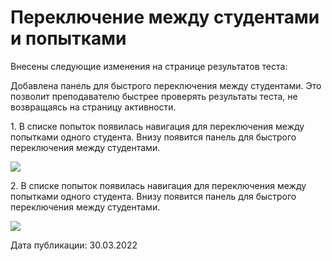 # Переключение между студентами и попытками

Внесены следующие изменения на странице результатов теста:

Добавлена панель для быстрого переключения между студентами. Это позволит преподавателю быстрее проверять результаты теста, не возвращаясь на страницу активности.

1\. В списке попыток появилась навигация для переключения между попытками одного студента. Внизу появится панель для быстрого переключения между студентами.

![](https://lh3.googleusercontent.com/xmPuIRy-7f_Z0o_1HhCYL6rTbD4jR-WM5bby9NwxJ7SbGXCR9Tv8aJtekvZ8rJOmh4JuM5cRiTwxxXx862b8v-O0TQrNwoCKVsEI4WwFjhNo6cRyrpiNNd7B2mogqqA6u2cbJ2Ci)

2\. В списке попыток появилась навигация для переключения между попытками одного студента. Внизу появится панель для быстрого переключения между студентами.

![](https://lh4.googleusercontent.com/RGO9YAi_CHfj5ukXU2JLfeuHyL4v6OKl19BlizJ9fvEVCXCyySHCInJysHhV5slWfHvjj1vNbrRxxw14mHkMPye0kTlZyaBiq_JXBkMbHm19e8AgbOLWbZo1fr567ylkQnaeRi91)

Дата публикации: 30.03.2022
